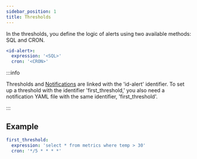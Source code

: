 ```yaml
---
sidebar_position: 1
title: Thresholds
---
```


In the thresholds, you define the logic of alerts using two available methods: SQL and CRON.

```yaml
<id-alert>:
  expression: '<SQL>'
  cron: '<CRON>'
```

:::info

Thresholds and [Notifications](./notifications.md) are linked with the 'id-alert' identifier. To set up a threshold with the identifier 'first_threshold,' you also need a notification YAML file with the same identifier, 'first_threshold'.

:::

## Example

```yaml
first_threshold:
  expression: 'select * from metrics where temp > 30'
  cron: '*/5 * * * *'
```